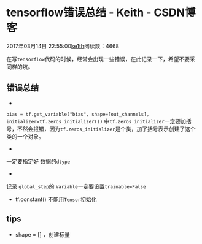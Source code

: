 # tensorflow错误总结 - Keith - CSDN博客





2017年03月14日 22:55:00[ke1th](https://me.csdn.net/u012436149)阅读数：4668








在写`tensorflow`代码的时候，经常会出现一些错误，在此记录一下，希望不要采同样的坑。

## 错误总结
- 
`bias = tf.get_variable("bias", shape=[out_channels], initializer=tf.zeros_initializer())` 中`tf.zeros_initializer`一定要加括号，不然会报错，因为`tf.zeros_initializer`是个类，加了括号表示创建了这个类的一个对象。

- 
一定要指定好 数据的`dtype`

- 
记录 `global_step`的 `Variable`一定要设置`trainable=False`

- tf.constant() 不能用`Tensor`初始化

## tips
- shape = [] ，创建标量



